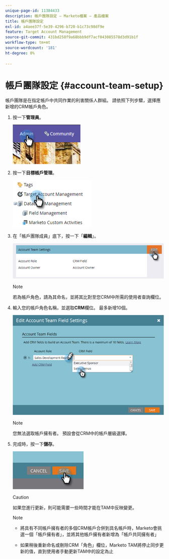 ```yaml
---
unique-page-id: 11384433
description: 帳戶團隊設定 — Marketo檔案 — 產品檔案
title: 帳戶團隊設定
exl-id: a4aee37f-5e39-4296-b720-b1c73c98df9e
feature: Target Account Management
source-git-commit: 431bd258f9a68bbb9df7acf043085578d3d91b1f
workflow-type: tm+mt
source-wordcount: '181'
ht-degree: 0%

---
```


# 帳戶團隊設定 {#account-team-setup}

帳戶團隊是在指定帳戶中共同作業的利害關係人群組。 請依照下列步驟，選擇應新增的CRM帳戶角色。

1. 按一下&#x200B;**管理員**。

   ![](assets/one-3.png)

1. 按一下&#x200B;**目標帳戶管理**。

   ![](assets/account-team-setup-2.png)

1. 在「帳戶團隊成員」底下，按一下「**編輯**」。

   ![](assets/3.png)

   >[!NOTE]
   >
   >若為帳戶角色，請為其命名，並將其比對至您CRM中所需的使用者查詢欄位。

1. 輸入您的帳戶角色名稱，並選取&#x200B;**CRM**&#x200B;欄位。 最多新增10個。

   ![](assets/four-2.png)

   >[!NOTE]
   >
   >您無法選取帳戶擁有者。 預設會從CRM中的帳戶層級選擇。

1. 完成時，按一下&#x200B;**儲存**。

   ![](assets/five-2.png)

   >[!CAUTION]
   >
   >如果您進行更新，則可能需要一些時間才能在TAM中反映變更。

   >[!NOTE]
   >
   >* 將具有不同帳戶擁有者的多個CRM帳戶合併到具名帳戶時，Marketo會挑選一個「帳戶擁有者」，並將其他帳戶擁有者新增為「帳戶共同擁有者」
   >
   >* 如果稍後重新命名或刪除CRM「角色」欄位，Marketo TAM將停止同步更新的值，直到使用者手動更新TAM中的設定為止
